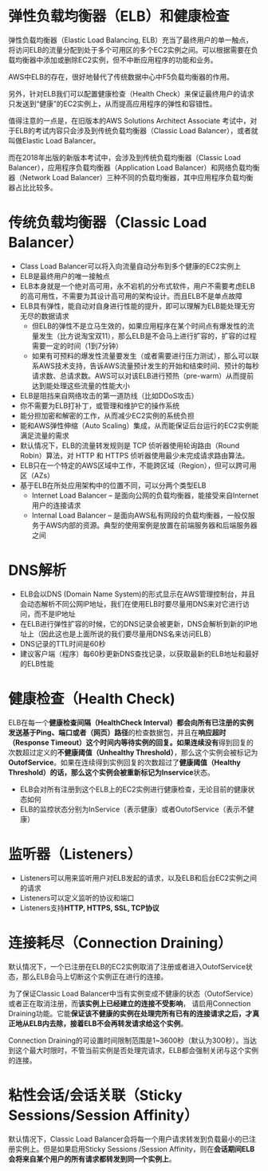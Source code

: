 # 弹性负载均衡器（ELB）和健康检查
弹性负载均衡器（Elastic Load Balancing, ELB）充当了最终用户的单一触点，将访问ELB的流量分配到处于多个可用区的多个EC2实例之间。可以根据需要在负载均衡器中添加或删除EC2实例，但不中断应用程序的功能和业务。

AWS中ELB的存在，很好地替代了传统数据中心中F5负载均衡器的作用。

另外，针对ELB我们可以配置健康检查（Health Check）来保证最终用户的请求只发送到“健康”的EC2实例上，从而提高应用程序的弹性和容错性。

值得注意的一点是，在旧版本的AWS Solutions Architect Associate 考试中，对于ELB的考试内容只会涉及到传统负载均衡器（Classic Load Balancer），或者就叫做Elastic Load Balancer。

而在2018年出版的新版本考试中，会涉及到传统负载均衡器（Classic Load Balancer），应用程序负载均衡器（Application Load Balancer）和网络负载均衡器（Network Load Balancer）三种不同的负载均衡器，其中应用程序负载均衡器占比比较多。

# 传统负载均衡器（Classic Load Balancer）
- Class Load Balancer可以将入向流量自动分布到多个健康的EC2实例上
- ELB是最终用户的唯一接触点
- ELB本身就是一个绝对高可用，永不宕机的分布式软件，用户不需要考虑ELB的高可用性，不需要为其设计高可用的架构设计。而且ELB不是单点故障
- ELB具有弹性，能自动对自身进行性能的提升，即可以理解为ELB能处理无穷无尽的数据请求
  - 但ELB的弹性不是立马生效的，如果应用程序在某个时间点有爆发性的流量发生（比方说淘宝双11），那么ELB是不会马上进行扩容的，扩容的过程需要一定的时间（1到7分钟）
  - 如果有可预料的爆发性流量要发生（或者需要进行压力测试），那么可以联系AWS技术支持，告诉AWS流量预计发生的开始和结束时间、预计的每秒请求数、总请求数。AWS可以对该ELB进行预热（pre-warm）从而提前达到能处理这些流量的性能大小
- ELB是阻挡来自网络攻击的第一道防线（比如DDoS攻击）
- 你不需要为ELB打补丁，或管理和维护它的操作系统
- 能分担加密和解密的工作，从而减少EC2实例的系统负担
- 能和AWS弹性伸缩（Auto Scaling）集成，从而能保证后台运行的EC2实例能满足流量的需求
- 默认情况下，ELB的流量转发规则是 TCP 侦听器使用轮询路由（Round Robin）算法，对 HTTP 和 HTTPS 侦听器使用最少未完成请求路由算法。
- ELB只在一个特定的AWS区域中工作，不能跨区域（Region），但可以跨可用区（AZs）
- 基于ELB在所处应用架构中的位置不同，可以分两个类型ELB
  - Internet Load Balancer – 是面向公网的负载均衡器，能接受来自Internet用户的连接请求
  - Internal Load Balancer – 是面向AWS私有网段的负载均衡器，一般仅服务于AWS内部的资源。典型的使用案例是放置在前端服务器和后端服务器之间
# DNS解析
- ELB会以DNS (Domain Name System)的形式显示在AWS管理控制台，并且会动态解析不同公网IP地址，我们在使用ELB时要尽量用DNS来对它进行访问，而不是IP地址
- 在ELB进行弹性扩容的时候，它的DNS记录会被更新，DNS会解析到新的IP地址上（因此这也是上面所说的我们要尽量用DNS名来访问ELB）
- DNS记录的TTL时间是60秒
- 建议客户端（程序）每60秒更新DNS查找记录，以获取最新的ELB地址和最好的ELB性能
# 健康检查（Health Check)
ELB在每一个**健康检查间隔（HealthCheck Interval）**都会向所有已注册的实例发送基于**Ping、端口或者（网页）路径**的检查数据包，并且在**响应超时（Response Timeout）**这个时间内等待实例的回复。如果连续**没有**得到回复的次数超过定义的**不健康阈值（Unhealthy Threshold）**，那么这个实例会被标记为**OutofService**。如果在连续得到实例回复的次数超过了**健康阈值（Healthy Threshold）**的话，那么这个实例会被重新标记为**Inservice**状态。

- ELB会对所有注册到这个ELB上的EC2实例进行健康检查，无论目前的健康状态如何
- ELB的监控状态分别为InService（表示健康）或者OutofService（表示不健康）
# 监听器（Listeners）
- Listeners可以用来监听用户对ELB发起的请求，以及ELB和后台EC2实例之间的请求
- Listeners可以定义监听的协议和端口
- Listeners支持**HTTP, HTTPS, SSL, TCP协议**
# 连接耗尽（Connection Draining）
默认情况下，一个已注册在ELB的EC2实例取消了注册或者进入OutofService状态，那么ELB会马上切断这个实例正在进行的连接。

为了保证Classic Load Balancer中当有实例变成不健康的状态（OutofService）或者正在取消注册，而**该实例上已经建立的连接不受影响**， 请启用Connection Draining功能。它能**保证该不健康的实例在处理完所有已有的连接请求之后，才真正地从ELB内去除，接着ELB不会再转发请求给这个实例**。

Connection Draining的可设置时间限制范围是1~3600秒（默认为300秒）。当达到这个最大时限时，不管当前实例是否处理完请求，ELB都会强制关闭与这个实例的连接。

# 粘性会话/会话关联（Sticky Sessions/Session Affinity）
默认情况下，Classic Load Balancer会将每一个用户请求转发到负载最小的已注册实例上。但是如果启用Sticky Sessions /Session Affinity，则在**会话期间ELB会将来自某个用户的所有请求都转发到同一个实例上**。
